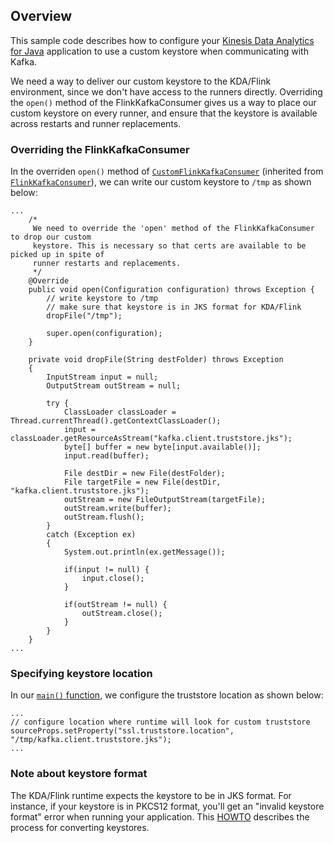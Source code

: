 ## Overview
This sample code describes how to configure your [Kinesis Data Analytics for Java](https://aws.amazon.com/kinesis/data-analytics/) application to use a custom keystore when communicating with Kafka.

We need a way to deliver our custom keystore to the KDA/Flink environment, since we don't have access to the runners directly. Overriding the `open()` method of the FlinkKafkaConsumer gives us a way to place our custom keystore on every runner, and ensure that the keystore is available across restarts and runner replacements.

### Overriding the FlinkKafkaConsumer

In the overriden `open()` method of [`CustomFlinkKafkaConsumer`](https://github.com/karthitect/kda-flink-custom-keystore/blob/master/flink-app/src/main/java/com/amazonaws/services/kinesisanalytics/CustomFlinkKafkaConsumer.java) (inherited from [`FlinkKafkaConsumer`](https://ci.apache.org/projects/flink/flink-docs-stable/dev/connectors/kafka.html)), we can write our custom keystore to `/tmp` as shown below:

```
...
    /*
     We need to override the 'open' method of the FlinkKafkaConsumer to drop our custom
     keystore. This is necessary so that certs are available to be picked up in spite of
     runner restarts and replacements.
     */
    @Override
    public void open(Configuration configuration) throws Exception {
        // write keystore to /tmp
        // make sure that keystore is in JKS format for KDA/Flink
        dropFile("/tmp");

        super.open(configuration);
    }

    private void dropFile(String destFolder) throws Exception
    {
        InputStream input = null;
        OutputStream outStream = null;

        try {
            ClassLoader classLoader = Thread.currentThread().getContextClassLoader();
            input = classLoader.getResourceAsStream("kafka.client.truststore.jks");
            byte[] buffer = new byte[input.available()];
            input.read(buffer);

            File destDir = new File(destFolder);
            File targetFile = new File(destDir, "kafka.client.truststore.jks");
            outStream = new FileOutputStream(targetFile);
            outStream.write(buffer);
            outStream.flush();
        }
        catch (Exception ex)
        {
            System.out.println(ex.getMessage());

            if(input != null) {
                input.close();
            }

            if(outStream != null) {
                outStream.close();
            }
        }
    }
...
```

### Specifying keystore location

In our [`main()` function](https://github.com/karthitect/kda-flink-custom-keystore/blob/master/flink-app/src/main/java/com/amazonaws/services/kinesisanalytics/KDAFlinkStreamingJob.java), we configure the truststore location as shown below:

```
...
// configure location where runtime will look for custom truststore
sourceProps.setProperty("ssl.truststore.location", "/tmp/kafka.client.truststore.jks");
...
```

### Note about keystore format

The KDA/Flink runtime expects the keystore to be in JKS format. For instance, if your keystore is in PKCS12 format, you'll get an "invalid keystore format" error when running your application. This [HOWTO](https://github.com/karthitect/keystore-conversion) describes the process for converting keystores.